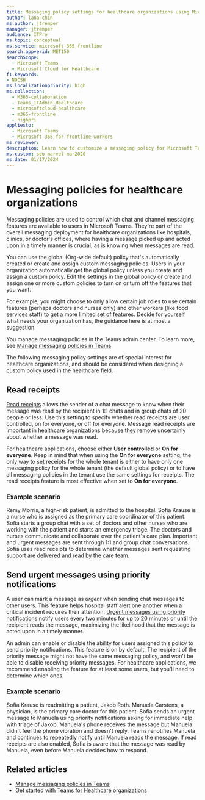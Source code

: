 ```yaml
---
title: Messaging policy settings for healthcare organizations using Microsoft Teams
author: lana-chin
ms.author: jtremper
manager: jtremper
audience: ITPro
ms.topic: conceptual
ms.service: microsoft-365-frontline
search.appverid: MET150
searchScope:
  - Microsoft Teams
  - Microsoft Cloud for Healthcare
f1.keywords:
- NOCSH
ms.localizationpriority: high
ms.collection:
  - M365-collaboration
  - Teams_ITAdmin_Healthcare
  - microsoftcloud-healthcare
  - m365-frontline
  - highpri
appliesto: 
  - Microsoft Teams
  - Microsoft 365 for frontline workers
ms.reviewer: 
description: Learn how to customize a messaging policy for Microsoft Teams that can include read receipts and priority notifications.
ms.custom: seo-marvel-mar2020
ms.date: 01/17/2024
---
```


# Messaging policies for healthcare organizations

Messaging policies are used to control which chat and channel messaging features are available to users in Microsoft Teams. They're part of the overall messaging deployment for healthcare organizations like hospitals, clinics, or doctor's offices, where having a message picked up and acted upon in a timely manner is crucial, as is knowing when messages are read.

You can use the global (Org-wide default) policy that's automatically created or create and assign custom messaging policies. Users in your organization automatically get the global policy unless you create and assign a custom policy. Edit the settings in the global policy or create and assign one or more custom policies to turn on or turn off the features that you want.

For example, you might choose to only allow certain job roles to use certain features (perhaps doctors and nurses only) and other workers (like food services staff) to get a more limited set of features. Decide for yourself what needs your organization has, the guidance here is at most a suggestion.

You manage messaging policies in the Teams admin center. To learn more, see [Manage messaging policies in Teams](/microsoftteams/messaging-policies-in-teams).

The following messaging policy settings are of special interest for healthcare organizations, and should be considered when designing a custom policy used in the healthcare field.

## Read receipts

[Read receipts](https://support.microsoft.com/office/use-read-receipts-for-messages-in-microsoft-teams-533f2334-32ef-424b-8d56-ed30e019f856) allows the sender of a chat message to know when their message was read by the recipient in 1:1 chats and in group chats of 20 people or less. Use this setting to specify whether read receipts are user controlled, on for everyone, or off for everyone. Message read receipts are important in healthcare organizations because they remove uncertainly about whether a message was read.

For healthcare applications, choose either **User controlled** or **On for everyone**. Keep in mind that when using the **On for everyone** setting, the only way to set receipts for the whole tenant is either to have only one messaging policy for the whole tenant (the default global policy) or to have all messaging policies in the tenant use the same settings for receipts. The read receipts feature is most effective when set to **On for everyone**.

### Example scenario

Remy Morris, a high-risk patient, is admitted to the hospital. Sofia Krause is a nurse who is assigned as the primary care coordinator of this patient. Sofia starts a group chat with a set of doctors and other nurses who are working with the patient and starts an emergency triage. The doctors and nurses communicate and collaborate over the patient's care plan. Important and urgent messages are sent through 1:1 and group chat conversations. Sofia uses read receipts to determine whether messages sent requesting support are delivered and read by the care team.

## Send urgent messages using priority notifications

A user can mark a message as *urgent* when sending chat messages to other users. This feature helps hospital staff alert one another when a critical incident requires their attention. [Urgent messages using priority notifications](https://support.microsoft.com/article/mark-a-message-as-important-or-urgent-in-teams-ea99d5b6-1317-4550-8d75-86ff14cd4462) notify users every two minutes for up to 20 minutes or until the recipient reads the message, maximizing the likelihood that the message is acted upon in a timely manner.

An admin can enable or disable the ability for users assigned this policy to send priority notifications. This feature is on by default. The recipient of the priority message might not have the same messaging policy, and won't be able to disable receiving priority messages. For healthcare applications, we recommend enabling the feature for at least some users, but you'll need to determine which ones.

### Example scenario

Sofia Krause is readmitting a patient, Jakob Roth. Manuela Carstens, a physician, is the primary care doctor for this patient. Sofia sends an urgent message to Manuela using priority notifications asking for immediate help with triage of Jakob. Manuela's phone receives the message but Manuela didn't feel the phone vibration and doesn't reply. Teams renotifies Manuela and continues to repeatedly notify until Manuela reads the message. If read receipts are also enabled, Sofia is aware that the message was read by Manuela, even before Manuela decides how to respond.

## Related articles

- [Manage messaging policies in Teams](/microsoftteams/messaging-policies-in-teams)
- [Get started with Teams for Healthcare organizations](teams-in-hc.md)
